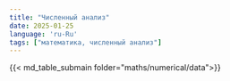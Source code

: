 ```yaml
---
title: "Численный анализ"
date: 2025-01-25
language: 'ru-Ru'
tags: ["математика, численный анализ"]
---
```


{{< md_table_submain folder="maths/numerical/data">}}